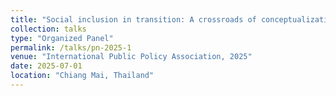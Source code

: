 ```yaml
---
title: "Social inclusion in transition: A crossroads of conceptualization, measurement, and policy in global contexts"
collection: talks
type: "Organized Panel"
permalink: /talks/pn-2025-1
venue: "International Public Policy Association, 2025"
date: 2025-07-01
location: "Chiang Mai, Thailand"
---
```

